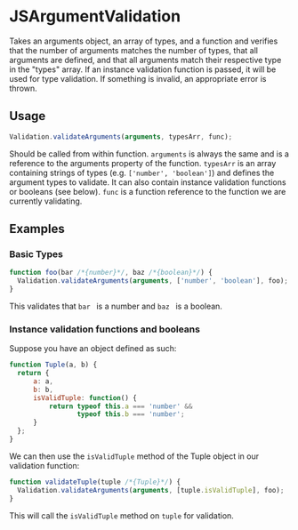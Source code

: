 # JSArgumentValidation

Takes an arguments object, an array of types, and a function
and verifies that the number of arguments matches the number of
types, that all arguments are defined, and that all arguments 
match their respective type in the "types" array. If an instance
validation function is passed, it will be used for type validation.
If something is invalid, an appropriate error is thrown.

## Usage
```javascript
Validation.validateArguments(arguments, typesArr, func);
```
Should be called from within function. ```arguments``` is always the same
and is a reference to the arguments property of the function. ```typesArr```
is an array containing strings of types (e.g. ```['number', 'boolean']```)
and defines the argument types to validate. It can also contain
instance validation functions or booleans (see below). ```func``` is a
function reference to the function we are currently validating.

## Examples
### Basic Types
```javascript
function foo(bar /*{number}*/, baz /*{boolean}*/) {
  Validation.validateArguments(arguments, ['number', 'boolean'], foo);
}
```
This validates that ```bar ``` is a number and ```baz ```
is a boolean.
### Instance validation functions and booleans
Suppose you have an object defined as such:
```javascript
function Tuple(a, b) {
  return {
      a: a,
      b: b,
      isValidTuple: function() {
          return typeof this.a === 'number' &&
                 typeof this.b === 'number';
      }
  };
}
```
We can then use the ```isValidTuple``` method of the Tuple object in our
validation function:
```javascript
function validateTuple(tuple /*{Tuple}*/) {
  Validation.validateArguments(arguments, [tuple.isValidTuple], foo);
}
```
This will call the ```isValidTuple``` method on ```tuple``` for validation.


